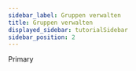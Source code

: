 ```yaml
---
sidebar_label: Gruppen verwalten
title: Gruppen verwalten
displayed_sidebar: tutorialSidebar
sidebar_position: 2
---
```


<span class="badge badge--primary">Primary</span>


